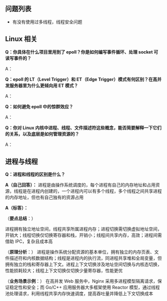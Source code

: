 ## 问题列表
* 有没有使用过多线程，线程安全问题

## Linux 相关
**Q：你具体在什么项目里用到了 epoll？你是如何编写事件循环、处理 socket 可读写事件的？**

A：

**Q：epoll 的 LT（Level Trigger）和 ET（Edge Trigger）模式有何区别？在高并发服务器里为什么更倾向用 ET 模式？**

A：

**Q：如何避免 epoll 中的惊群效应？**

A：

**Q：你对 Linux 内核中进程、线程、文件描述符这些概念，能否简要解释一下它们的关系，以及底层是如何管理资源的？**

A：

## 进程与线程
**Q：进程和线程的区别是什么？**

**A（自己回答）：** 进程是由操作系统调度的，每个进程有自己的内存地址和占用资源，线程是在进程内创建的，一个进程内可以有多个线程，多个线程之间共享进程的内存地址，但也有自己独有的资源占用

**A（标答）：**

（**要点总结**：）

进程拥有独立地址空间，线程共享所属进程内存；进程切换需切换虚拟地址空间，开销大；线程切换仅切换寄存器和栈，开销小；线程间共享内存，高效；进程间需借助 IPC，复杂且成本高

（**原理分析**：）
进程是操作系统分配资源的基本单位，拥有独立的内存页表、文件描述符和内核数据结构；线程是进程内的执行流，同进程共享堆和全局变量，但拥有独立的栈和寄存器上下文。进程上下文切换涉及地址空间切换与内核态切换，性能损耗较大；线程上下文切换仅切换少量寄存器，性能更优

（**业务场景示例**：）
在高并发 Web 服务中，Nginx 采用多进程模型隔离请求，保证稳定性和安全；而 Go/C++ 应用服务器大多框架使用 Reactor 模型，通过线程池处理请求，利用线程共享内存快速调度，提高吞吐量并降低上下文切换成本